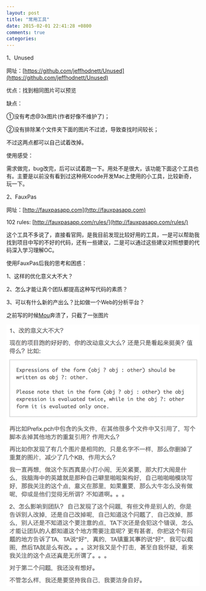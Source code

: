 ```yaml
---
layout: post
title: "常用工具"
date: 2015-02-01 22:41:28 +0800
comments: true
categories: 
---
```


1、Unused

网址：[https://github.com/jeffhodnett/Unused](https://github.com/jeffhodnett/Unused)

优点：找到相同图片可以预览

缺点：

①没有考虑@3x图片(作者好像不维护了)；

②没有排除某个文件夹下面的图片不过滤，导致查找时间较长；

不过这两点都可以自己试着改掉。

使用感受：

需求做完，bug改完，后可以试着跑一下。用处不是很大，该功能下面这个工具也有。主要是以前没有看到过这种用Xcode开发Mac上使用的小工具，比较新奇，玩一下。

2、FauxPas

网址：[http://fauxpasapp.com](http://fauxpasapp.com)

102 rules: [http://fauxpasapp.com/rules/](http://fauxpasapp.com/rules/)

这个工具不多说了，直接看官网，是我目前发现比较好用的工具，一是可以帮助我找到项目中写的不好的代码，还有一些建议，二是可以通过这些建议对照想要的代码深入学习理解OC。

使用FauxPas后我的思考和困惑：

1、这样的优化意义大不大？

2、怎么才能让真个团队都提高这种写代码的素质？

3、可以有什么新的产出么？比如做一个Web的分析平台？

之前写的时候[Mou](http://mouapp.com)奔溃了，只截了一张图片

![How](/images/blog/used-tools.png)